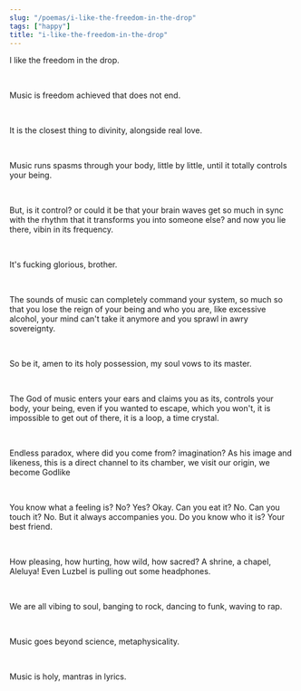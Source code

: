 ```yaml
---
slug: "/poemas/i-like-the-freedom-in-the-drop"
tags: ["happy"]
title: "i-like-the-freedom-in-the-drop"
---
```

I like the freedom in the drop.

&nbsp;

Music is freedom achieved that does not end.

&nbsp;

It is the closest thing to divinity, alongside real love.

&nbsp;

Music runs spasms through your body, little by little, until it totally controls your being.

&nbsp;

But, is it control? or could it be that your brain waves get so much in sync with the rhythm that it transforms you into someone else? and now you lie there, vibin in its frequency.

&nbsp;

It's fucking glorious, brother.

&nbsp;

The sounds of music can completely command your system, so much so that you lose the reign of your being and who you are, like excessive alcohol, your mind can't take it anymore and you sprawl in awry sovereignty.

&nbsp;

So be it, amen to its holy possession, my soul vows to its master.

&nbsp;

The God of music enters your ears and claims you as its, controls your body, your being, even if you wanted to escape, which you won't, it is impossible to get out of there, it is a loop, a time crystal.

&nbsp;

Endless paradox, where did you come from? imagination? As his image and likeness, this is a direct channel to its chamber, we visit our origin, we become Godlike

&nbsp;

You know what a feeling is? No? Yes? Okay. Can you eat it? No. Can you touch it? No. But it always accompanies you. Do you know who it is? Your best friend.

&nbsp;

How pleasing, how hurting, how wild, how sacred? A shrine, a chapel, Aleluya! Even Luzbel is pulling out some headphones.

&nbsp;

We are all vibing to soul, banging to rock, dancing to funk, waving to rap.

&nbsp;

Music goes beyond science, metaphysicality.

&nbsp;

Music is holy, mantras in lyrics.